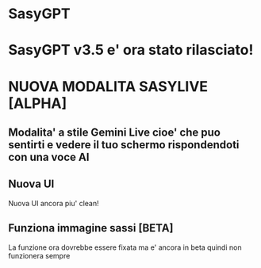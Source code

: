 # SasyGPT

# SasyGPT v3.5 e' ora stato rilasciato!

# NUOVA MODALITA SASYLIVE [ALPHA]
## Modalita' a stile Gemini Live cioe' che puo sentirti e vedere il tuo schermo rispondendoti con una voce AI

## Nuova UI
Nuova UI ancora piu' clean!

## Funziona immagine sassi [BETA]
La funzione ora dovrebbe essere fixata ma e' ancora in beta quindi non funzionera sempre
